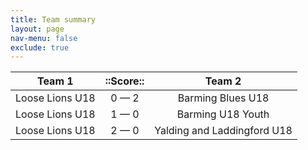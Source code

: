 ```yaml
---
title: Team summary
layout: page
nav-menu: false
exclude: true
---
```




|     Team 1      |  ::Score::  |           Team 2            |
|:---------------:|:-----------:|:---------------------------:|
| Loose Lions U18 | 0 &mdash; 2 |      Barming Blues U18      |
| Loose Lions U18 | 1 &mdash; 0 |      Barming U18 Youth      |
| Loose Lions U18 | 2 &mdash; 0 | Yalding and Laddingford U18 |

 <br /><br /><br />